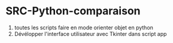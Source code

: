 # SRC-Python-comparaison

1. toutes les scripts faire en mode orienter objet en python
2. Dévélopper l'interface utilisateur avec Tkinter dans script app

